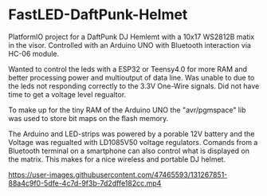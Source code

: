 # FastLED-DaftPunk-Helmet

PlatformIO project for a DaftPunk DJ Hemlemt with a 10x17 WS2812B matix in the visor. Controlled with an Arduino UNO with Bluetooth interaction via HC-06 module.

Wanted to control the leds with a ESP32 or Teensy4.0 for more RAM and better processing power and multioutput of data line. Was unable to due to the leds not responding correctly to the 3.3V One-Wire signals.
Did not have time to get a voltage level regualtor. 

To make up for the tiny RAM of the Arduino UNO the "avr/pgmspace" lib was used to store bit maps on the flash memory.

The Arduino and LED-strips was powered by a porable 12V battery and the Voltage was regualted with LD1085V50 voltage regulators. 
Comands from a Bluetooth terminal on a smartphone can also control what is displayed on the matrix. This makes for a nice wireless and portable DJ helmet. 


https://user-images.githubusercontent.com/47465593/131267851-88a4c9f0-5dfe-4c7d-9f3b-7d2dffe182cc.mp4



